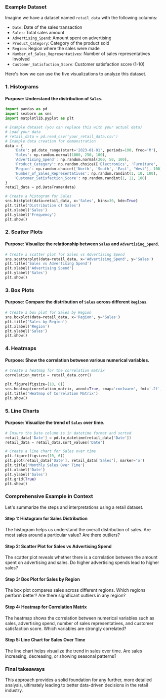 ### Example Dataset

Imagine we have a dataset named `retail_data` with the following columns:
- `Date`: Date of the sales transaction
- `Sales`: Total sales amount
- `Advertising_Spend`: Amount spent on advertising
- `Product_Category`: Category of the product sold
- `Region`: Region where the sales were made
- `Number_of_Sales_Representatives`: Number of sales representatives involved
- `Customer_Satisfaction_Score`: Customer satisfaction score (1-10)

Here's how we can use the five visualizations to analyze this dataset.

### 1. Histograms

#### Purpose: Understand the distribution of `Sales`.

```python
import pandas as pd
import seaborn as sns
import matplotlib.pyplot as plt

# Example dataset (you can replace this with your actual data)
# Load your data
# retail_data = pd.read_csv('your_retail_data.csv')
# Example data creation for demonstration
data = {
    'Date': pd.date_range(start='2023-01-01', periods=100, freq='M'),
    'Sales': np.random.normal(1000, 250, 100),
    'Advertising_Spend': np.random.normal(200, 50, 100),
    'Product_Category': np.random.choice(['Electronics', 'Furniture', 'Clothing'], 100),
    'Region': np.random.choice(['North', 'South', 'East', 'West'], 100),
    'Number_of_Sales_Representatives': np.random.randint(1, 10, 100),
    'Customer_Satisfaction_Score': np.random.randint(1, 11, 100)
}
retail_data = pd.DataFrame(data)

# Create a histogram for Sales
sns.histplot(data=retail_data, x='Sales', bins=30, kde=True)
plt.title('Distribution of Sales')
plt.xlabel('Sales')
plt.ylabel('Frequency')
plt.show()
```

### 2. Scatter Plots

#### Purpose: Visualize the relationship between `Sales` and `Advertising_Spend`.

```python
# Create a scatter plot for Sales vs Advertising Spend
sns.scatterplot(data=retail_data, x='Advertising_Spend', y='Sales')
plt.title('Sales vs Advertising Spend')
plt.xlabel('Advertising Spend')
plt.ylabel('Sales')
plt.show()
```

### 3. Box Plots

#### Purpose: Compare the distribution of `Sales` across different `Regions`.

```python
# Create a box plot for Sales by Region
sns.boxplot(data=retail_data, x='Region', y='Sales')
plt.title('Sales by Region')
plt.xlabel('Region')
plt.ylabel('Sales')
plt.show()
```

### 4. Heatmaps

#### Purpose: Show the correlation between various numerical variables.

```python
# Create a heatmap for the correlation matrix
correlation_matrix = retail_data.corr()

plt.figure(figsize=(10, 8))
sns.heatmap(correlation_matrix, annot=True, cmap='coolwarm', fmt='.2f', linewidths=0.5)
plt.title('Heatmap of Correlation Matrix')
plt.show()
```

### 5. Line Charts

#### Purpose: Visualize the trend of `Sales` over time.

```python
# Ensure the Date column is in datetime format and sorted
retail_data['Date'] = pd.to_datetime(retail_data['Date'])
retail_data = retail_data.sort_values('Date')

# Create a line chart for Sales over time
plt.figure(figsize=(10, 6))
plt.plot(retail_data['Date'], retail_data['Sales'], marker='o')
plt.title('Monthly Sales Over Time')
plt.xlabel('Date')
plt.ylabel('Sales')
plt.grid(True)
plt.show()
```

### Comprehensive Example in Context

Let's summarize the steps and interpretations using a retail dataset.

#### Step 1: Histogram for Sales Distribution
The histogram helps us understand the overall distribution of sales. Are most sales around a particular value? Are there outliers?

#### Step 2: Scatter Plot for Sales vs Advertising Spend
The scatter plot reveals whether there is a correlation between the amount spent on advertising and sales. Do higher advertising spends lead to higher sales?

#### Step 3: Box Plot for Sales by Region
The box plot compares sales across different regions. Which regions perform better? Are there significant outliers in any region?

#### Step 4: Heatmap for Correlation Matrix
The heatmap shows the correlation between numerical variables such as sales, advertising spend, number of sales representatives, and customer satisfaction score. Which variables are strongly correlated?

#### Step 5: Line Chart for Sales Over Time
The line chart helps visualize the trend in sales over time. Are sales increasing, decreasing, or showing seasonal patterns?

### Final takeaways
This approach provides a solid foundation for any further, more detailed analysis, ultimately leading to better data-driven decisions in the retail industry.
